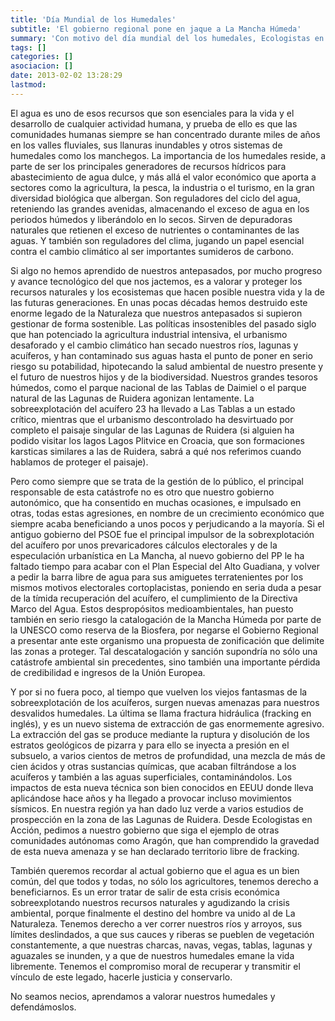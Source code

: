 ```yaml
---
title: 'Día Mundial de los Humedales'
subtitle: 'El gobierno regional pone en jaque a La Mancha Húmeda'
summary: 'Con motivo del día mundial del los humedales, Ecologistas en Acción denuncia el pésimo estado de nuestros ecosistemas hídricos, alerta sobre el creciente número de agresiones y amenazas y responsabiliza al gobierno de Castilla-La Mancha de ello.'
tags: []
categories: []
asociacion: []
date: 2013-02-02 13:28:29
lastmod:
---
```




El agua es uno de esos recursos que son esenciales para la vida y el desarrollo de cualquier actividad humana, y prueba de ello es que las comunidades humanas siempre se han concentrado durante miles de años en los valles fluviales, sus llanuras inundables y otros sistemas de humedales como los manchegos. La importancia de los humedales reside, a parte de ser los principales generadores de recursos hídricos para abastecimiento de agua dulce, y más allá el valor económico que aporta a sectores como la agricultura, la pesca, la industria o el turismo, en la gran diversidad biológica que albergan. Son reguladores del ciclo del agua, reteniendo las grandes avenidas, almacenando el exceso de agua en los periodos húmedos y liberándolo en lo secos. Sirven de depuradoras naturales que retienen el exceso de nutrientes o contaminantes de las aguas. Y también son reguladores del clima, jugando un papel esencial contra el cambio climático al ser importantes sumideros de carbono.

Si algo no hemos aprendido de nuestros antepasados, por mucho progreso y avance tecnológico del que nos jactemos, es a valorar y proteger los recursos naturales y los ecosistemas que hacen posible nuestra vida y la de las futuras generaciones. En unas pocas décadas hemos destruido este enorme legado de la Naturaleza que nuestros antepasados si supieron gestionar de forma sostenible. Las políticas insostenibles del pasado siglo que han potenciado la agricultura industrial intensiva, el urbanismo desaforado y el cambio climático han secado nuestros ríos, lagunas y acuíferos, y han contaminado sus aguas hasta el punto de poner en serio riesgo su potabilidad, hipotecando la salud ambiental de nuestro presente y el futuro de nuestros hijos y de la biodiversidad. Nuestros grandes tesoros húmedos, como el parque nacional de las Tablas de Daimiel o el parque natural de las Lagunas de Ruidera agonizan lentamente. La sobreexplotación del acuífero 23 ha llevado a Las Tablas a un estado crítico, mientras que el urbanismo descontrolado ha desvirtuado por completo el paisaje singular de las Lagunas de Ruidera (si alguien ha podido visitar los lagos Lagos Plitvice en Croacia, que son formaciones karsticas similares a las de Ruidera, sabrá a qué nos referimos cuando hablamos de proteger el paisaje).

Pero como siempre que se trata de la gestión de lo público, el principal responsable de esta catástrofe no es otro que nuestro gobierno autonómico, que ha consentido en muchas ocasiones, e impulsado en otras, todas estas agresiones, en nombre de un crecimiento económico que siempre acaba beneficiando a unos pocos y perjudicando a la mayoría. Si el antiguo gobierno del PSOE fue el principal impulsor de la sobrexplotación del acuífero por unos prevaricadores cálculos electorales y de la especulación urbanística en La Mancha, al nuevo gobierno del PP le ha faltado tiempo para acabar con el Plan Especial del Alto Guadiana, y volver a pedir la barra libre de agua para sus amiguetes terratenientes por los mismos motivos electorales cortoplacistas, poniendo en seria duda a pesar de la tímida recuperación del acuífero, el cumplimiento de la Directiva Marco del Agua. Estos despropósitos medioambientales, han puesto también en serio riesgo la catalogación de la Mancha Húmeda por parte de la UNESCO como reserva de la Biosfera, por negarse el Gobierno Regional a presentar ante este organismo una propuesta de zonificación que delimite las zonas a proteger. Tal descatalogación y sanción supondría no sólo una catástrofe ambiental sin precedentes, sino también una importante pérdida de credibilidad e ingresos de la Unión Europea.

Y por si no fuera poco, al tiempo que vuelven los viejos fantasmas de la sobreexplotación de los acuíferos, surgen nuevas amenazas para nuestros desvalidos humedales. La última se llama fractura hidráulica (fracking en inglés), y es un nuevo sistema de extracción de gas enormemente agresivo. La extracción del gas se produce mediante la ruptura y disolución de los estratos geológicos de pizarra y para ello se inyecta a presión en el subsuelo, a varios cientos de metros de profundidad, una mezcla de más de cien ácidos y otras sustancias químicas, que acaban filtrándose a los acuíferos y también a las aguas superficiales, contaminándolos. Los impactos de esta nueva técnica son bien conocidos en EEUU donde lleva aplicándose hace años y ha llegado a provocar incluso movimientos sísmicos. En nuestra región ya han dado luz verde a varios estudios de prospección en la zona de las Lagunas de Ruidera. Desde Ecologistas en Acción, pedimos a nuestro gobierno que siga el ejemplo de otras comunidades autónomas como Aragón, que han comprendido la gravedad de esta nueva amenaza y se han declarado territorio libre de fracking.

También queremos recordar al actual gobierno que el agua es un bien común, del que todos y todas, no sólo los agricultores, tenemos derecho a beneficiarnos. Es un error tratar de salir de esta crisis económica sobreexplotando nuestros recursos naturales y agudizando la crisis ambiental, porque finalmente el destino del hombre va unido al de La Naturaleza. Tenemos derecho a ver correr nuestros ríos y arroyos, sus límites deslindados, a que sus cauces y riberas se pueblen de vegetación constantemente, a que nuestras charcas, navas, vegas, tablas, lagunas y aguazales se inunden, y a que de nuestros humedales emane la vida libremente. Tenemos el compromiso moral de recuperar y transmitir el vínculo de este legado, hacerle justicia y conservarlo.

No seamos necios, aprendamos a valorar nuestros humedales y defendámoslos.